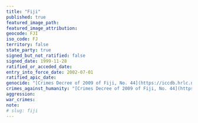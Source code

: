 ```yaml
---
title: "Fiji"
published: true
featured_image_path:
featured_image_attribution:
geocode: FJI
iso_code: FJ
territory: false
state_party: true
signed_but_not_ratified: false
signed_date: 1999-11-28
ratified_or_acceded_date:
entry_into_force_date: 2002-07-01
ratified_apic_date:
genocide: "[Crimes Decree of 2009 of Fiji, No. 44](https://iccdb.hrlc.net/data/doc/543/keyword/46/)"
crimes_against_humanity: "[Crimes Decree of 2009 of Fiji, No. 44](https://iccdb.hrlc.net/data/doc/543/keyword/13/)"
aggression:
war_crimes:
note:
# slug: fiji
---
```

